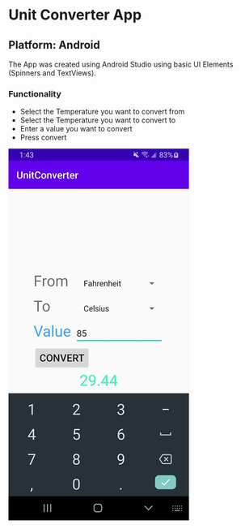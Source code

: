 # Unit Converter App

## Platform: Android

The App was created using Android Studio using basic UI Elements (Spinners and TextViews).

### Functionality
- Select the Temperature you want to convert from
- Select the Temperature you want to convert to
- Enter a value you want to convert
- Press convert

![alt text](https://github.com/Dkaban/UnitConverterApp/blob/master/UnitConverterApp_Screenshot3.jpg?raw=true)

